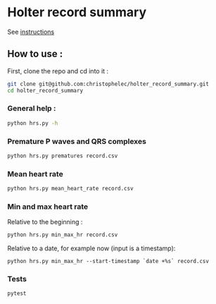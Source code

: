# Holter record summary

See [instructions](./instructions.md)

## How to use :

First, clone the repo and cd into it :

```bash
git clone git@github.com:christophelec/holter_record_summary.git
cd holter_record_summary
```

### General help :

```bash
python hrs.py -h
```

### Premature P waves and QRS complexes

```bash
python hrs.py prematures record.csv
```

### Mean heart rate

```bash
python hrs.py mean_heart_rate record.csv
```

### Min and max heart rate

Relative to the beginning :

```bash
python hrs.py min_max_hr record.csv
```

Relative to a date, for example now (input is a timestamp):

```
python hrs.py min_max_hr --start-timestamp `date +%s` record.csv
```

### Tests

```bash
pytest
```